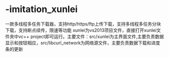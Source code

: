 # -imitation_xunlei
一款多线程多任务下载器，支持http/https/ftp上传下载，支持多线程多任务分块下载，支持断点续传，限速等功能
xunlei为vs2013项目文件，直接打开xunlei文件夹中vc++ project即可运行。主要文件：src/xunlei为主界面文件,主要负责数据显示和按钮相应，src/libcurl_network为网络源文件，主要负责数据下载和进度条的更新

